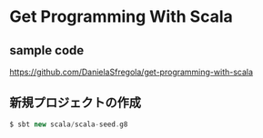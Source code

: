 # Get Programming With Scala

## sample code
https://github.com/DanielaSfregola/get-programming-with-scala

## 新規プロジェクトの作成

```sbt
$ sbt new scala/scala-seed.g8
```